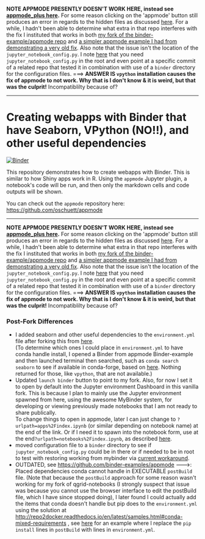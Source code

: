**NOTE APPMODE PRESENTLY DOESN'T WORK HERE, instead see [appmode_plus here](https://github.com/fomightez/appmode_plus/).** For some reason clicking on the 'appmode' button still produces an error in regards to the hidden files as discussed [here](https://github.com/oschuett/appmode/issues/64). For a while, I hadn't been able to determine what extra in that repo interferes with the fix I instituted that works in both [my fork of the binder-example/appmode repo](https://github.com/fomightez/appmode) and [a simpler appmode example I had from demonstrating a very old fix](https://github.com/fomightez/simple_appmode_binder). Also note that the issue isn't the location of the `jupyter_notebook_config.py`. I note [here](https://github.com/oschuett/appmode/issues/64#issuecomment-1448813687) that you need `jupyter_notebook_config.py` in the root and even point at a specific commit of a related repo that tested it in combination with use of a `binder` directory for the configuration files. ===> **ANSWER IS `vpython` installation causes the fix of appmode to not work. Why that is I don't know & it is weird, but that was the culprit!** Incompatiblilty because of?


------

# Creating webapps with Binder that have Seaborn, VPython (NO!!), and other useful dependencies

[![Binder](https://mybinder.org/badge.svg)](https://mybinder.org/v2/gh/fomightez/borked_appmode_plus/master?urlpath=%2Fnotebooks%2Findex.ipynb)

This repository demonstrates how to create webapps with Binder. This is similar to how Shiny apps work in R.
Using the `appmode` Jupyter plugin, a notebook's code will be run, and then only the markdown cells and
code outputs will be shown.

You can check out the `appmode` repository here: https://github.com/oschuett/appmode

----

**NOTE APPMODE PRESENTLY DOESN'T WORK HERE, instead see [appmode_plus here](https://github.com/fomightez/appmode_plus/).** For some reason clicking on the 'appmode' button still produces an error in regards to the hidden files as discussed [here](https://github.com/oschuett/appmode/issues/64).  For a while, I hadn't been able to determine what extra in that repo interferes with the fix I instituted that works in both [my fork of the binder-example/appmode repo](https://github.com/fomightez/appmode) and [a simpler appmode example I had from demonstrating a very old fix](https://github.com/fomightez/simple_appmode_binder). Also note that the issue isn't the location of the `jupyter_notebook_config.py`. I note [here](https://github.com/oschuett/appmode/issues/64#issuecomment-1448813687) that you need `jupyter_notebook_config.py` in the root and even point at a specific commit of a related repo that tested it in combination with use of a `binder` directory for the configuration files. ===> **ANSWER IS `vpython` installation causes the fix of appmode to not work. Why that is I don't know & it is weird, but that was the culprit!** Incompatiblilty because of?


### Post-Fork Differences
- I added seaborn and other useful dependencies to the `environment.yml` file after forking this from [here](https://github.com/binder-examples/appmode).  
(To determine which ones I could place in `environment.yml` to have conda handle install, I opened a Binder from appmode Binder-example and then launched terminal then searched, such as `conda search seaborn` to see if available in conda-forge, based on [here](https://conda.io/docs/user-guide/tasks/manage-pkgs.html#searching-for-packages). Nothing returned for those, like `vpython`, that are not available.)
- Updated `launch binder` button to point to my fork. Also, for now I set it to open by default into the Jupyter environment Dashboard in this vanilla fork. This is because I plan to mainly use the Jupyter environment spawned from here, using the awesome MyBinder system, for developing or viewing previously made notebooks that I am not ready to share publically.  
To change things to open in appmode, later I can just change to `?urlpath=apps%2Findex.ipynb` (or similar depending on notebook name) at the end of the link. Or if I need it to spawn into the notebook form, use at the end`?urlpath=notebooks%2Findex.ipynb`, as described [here](https://github.com/oschuett/appmode#description). 
- moved configuration file to a `binder` directory to see if `jupyter_notebook_config.py` could be in there or if needed to be in root to test with restoring working from mybinder via [current workaround](https://github.com/oschuett/appmode/issues/64#issuecomment-1448813687).
- OUTDATED, see https://github.com/binder-examples/appmode --->: Placed dependencies conda cannot handle in EXECUTABLE `postBuild` file. (Note that because the `postBuild` approach for some reason wasn't working for my fork of qgrid-notebooks (I strongly suspect that issue was because you cannot use the browser interface to edit the postBuild file, which I have since stopped doing), I later found I could actually add the items that conda doesn't handle but pip does to the `environment.yml` using the solution at http://repo2docker.readthedocs.io/en/latest/samples.html#conda-mixed-requirements , see [here](https://github.com/fomightez/qgrid-notebooks/blob/master/environment.yml) for an example where I replace the `pip install` lines in `postBuild` with lines in `environment.yml`.
